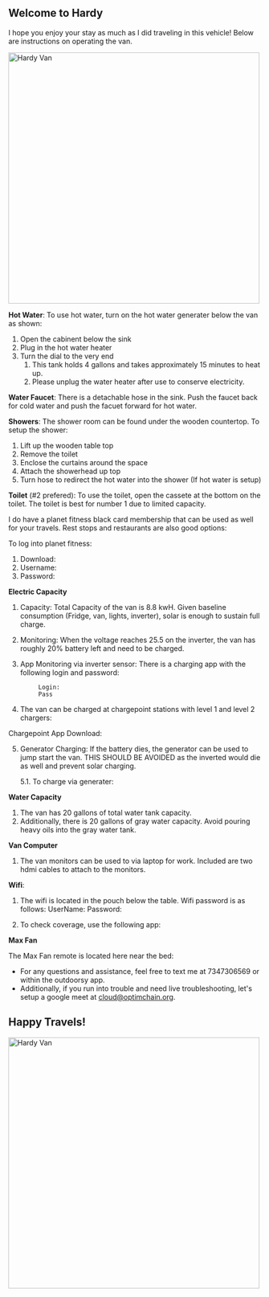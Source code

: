 ## Welcome to Hardy 

I hope you enjoy your stay as much as I did traveling in this vehicle! Below are instructions on operating the van.

<img src="https://user-images.githubusercontent.com/84352976/133133284-8762067f-49d7-4286-a8b8-4905a778348c.png" alt="Hardy Van" width="500"/>

**Hot Water**: To use hot water, turn on the hot water generater below the van as shown:

1. Open the cabinent below the sink
2. Plug in the hot water heater
3. Turn the dial to the very end
    1. This tank holds 4 gallons and takes approximately 15 minutes to heat up. 
    2. Please unplug the water heater after use to conserve electricity.

**Water Faucet**:
There is a detachable hose in the sink. Push the faucet back for cold water and push the facuet forward for hot water. 

**Showers**:
The shower room can be found under the wooden countertop. To setup the shower:

1. Lift up the wooden table top
2. Remove the toilet 
3. Enclose the curtains around the space
4. Attach the showerhead up top
5. Turn hose to redirect the hot water into the shower (If hot water is setup)

**Toilet** (#2 prefered):
To use the toilet, open the cassete at the bottom on the toilet. 
The toilet is best for number 1 due to limited capacity. 

I do have a planet fitness black card membership that can be used as well for your travels. Rest stops and restaurants are also good options: 

To log into planet fitness:
1. Download: 
2. Username:
3. Password:

**Electric Capacity**
1. Capacity: Total Capacity of the van is 8.8 kwH. Given baseline consumption (Fridge, van, lights, inverter), solar is enough to sustain full charge. 

2. Monitoring: When the voltage reaches 25.5 on the inverter, the van has roughly 20% battery left and need to be charged.
3. App Monitoring via inverter sensor: There is a charging app with the following login and password:

            Login:
            Pass

4. The van can be charged at chargepoint stations with level 1 and level 2 chargers:

Chargepoint App Download:

5. Generator Charging: If the battery dies, the generator can be used to jump start the van. THIS SHOULD BE AVOIDED as the inverted would die as well and prevent solar charging.

    5.1. To charge via generater:


**Water Capacity**
1. The van has 20 gallons of total water tank capacity.
2. Additionally, there is 20 gallons of gray water capacity. Avoid pouring heavy oils into the gray water tank.

**Van Computer**

1. The van monitors can be used to via laptop for work. Included are two hdmi cables to attach to the monitors.

**Wifi**:

1. The wifi is located in the pouch below the table. Wifi password is as follows:
        UserName:
        Password:
 
2. To check coverage, use the following app: 

**Max Fan**

The Max Fan remote is located here near the bed: 

* For any questions and assistance, feel free to text me at 7347306569 or within the outdoorsy app. 
* Additionally, if you run into trouble and need live troubleshooting, let's setup a google meet at cloud@optimchain.org. 


## Happy Travels! 

<img src="https://user-images.githubusercontent.com/84352976/133138035-001e798f-0edc-4b11-b087-4c40a9bfda9c.png" alt="Hardy Van" width="500"/>


